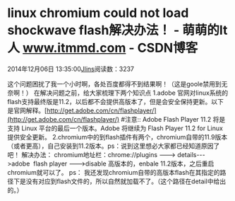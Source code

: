 
# linux chromium could not load shockwave flash解决办法！ - 萌萌的It人 www.itmmd.com - CSDN博客


2014年12月06日 13:35:00[Jlins](https://me.csdn.net/dyllove98)阅读数：3237


这个问题困扰了我一个小时啊，各处百度都得不到结果啊！（这是goole禁用到无奈啊！）
在解决问题之前，给大家梳理下两个知识点
1.adobe 官网对linux系统的flash支持最终版是11.2，以后都不会提供高版本了，但是会安全保持更新。以下是官网解释。[http://get.adobe.com/cn/flashplayer/](http://get.adobe.com/cn/flashplayer/)
\#注意:: Adobe Flash Player 11.2 将是支持 Linux 平台的最后一个版本。Adobe 将继续为 Flash Player 11.2 for Linux 提供安全更新。
2.chromium中的到flash插件有两个，chromium自带的11.9版本（或者更高），自己安装到11.2版本。ps：说到这里想必大家都已经知道原因了吧！
解决办法：
chromium地址栏：chrome://plugins ---> details--->adobe  flash player --->disable 高版本的，enbale 11.2版本，之后重启chromium就可以了。
ps：
我还发现chromium自带的高版本flash在其指定的路径下是没有对应到flash文件的，所以自然就加载不了。（这个路径在detail中给出的。）



